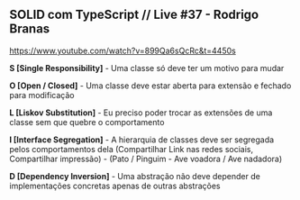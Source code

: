 ## SOLID com TypeScript // Live #37 - Rodrigo Branas

https://www.youtube.com/watch?v=899Qa6sQcRc&t=4450s

**S [Single Responsibility]** - Uma classe só deve ter um motivo para mudar

**O [Open / Closed]** - Uma classe deve estar aberta para extensão e fechado para modificação

**L [Liskov Substitution]** - Eu preciso poder trocar as extensões de uma classe sem que quebre o comportamento

**I [Interface Segregation]** - A hierarquia de classes deve ser segregada pelos comportamentos dela (Compartilhar Link nas redes sociais, Compartilhar impressão) - (Pato / Pinguim - Ave voadora / Ave nadadora)

**D [Dependency Inversion]** - Uma abstração não deve depender de implementações concretas apenas de outras abstrações
